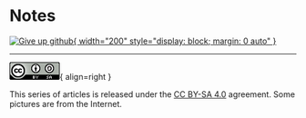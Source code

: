 # Notes

[![Give up github](https://sfconservancy.org/img/GiveUpGitHub.png){ width="200" style="display: block; margin: 0 auto" }](https://sfconservancy.org/GiveUpGitHub/)

---

![License](../docs/assets/LICENSE.png){ align=right }

This series of articles is released under the [CC BY-SA 4.0] agreement. Some pictures are from the Internet.

[CC BY-SA 4.0]: https://creativecommons.org/licenses/by-sa/4.0/deed.zh
